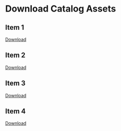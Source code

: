 

<h1>Download Catalog Assets</h1>
<div class="downloads">
    <div class="download-item">
        <h2>Item 1</h2>
        <a class="download-btn" href="files/item1.jpg" download>Download</a>
    </div>
    <div class="download-item">
        <h2>Item 2</h2>
        <a class="download-btn" href="files/item2.jpg" download>Download</a>
    </div>
    <div class="download-item">
        <h2>Item 3</h2>
        <a class="download-btn" href="files/item3.jpg" download>Download</a>
    </div>
    <div class="download-item">
        <h2>Item 4</h2>
        <a class="download-btn" href="files/item4.jpg" download>Download</a>
    </div>
</div>

</body>
</html>

